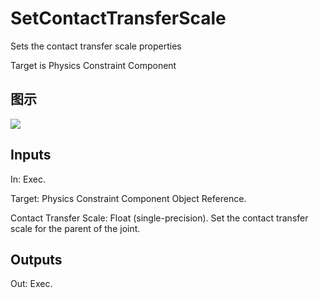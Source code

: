 # SetContactTransferScale

Sets the contact transfer scale properties

Target is Physics Constraint Component

## 图示

![]($-20221218-20211693.png)

## Inputs

In: Exec.

Target: Physics Constraint Component Object Reference.

Contact Transfer Scale: Float (single-precision). Set the contact transfer scale for the parent of the joint.  

## Outputs

Out: Exec.

